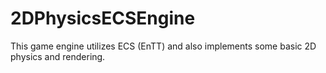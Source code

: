 # 2DPhysicsECSEngine

This game engine utilizes ECS (EnTT) and also
implements some basic 2D physics and rendering.